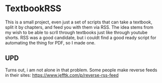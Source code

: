 # TextbookRSS

This is a small project, even just a set of scripts that can take a textbook, split it by chapters, and feed you with them via RSS.
The idea stems from my wish to be able to scrll through textbooks just like through youtube shorts. RSS was a good candidate, but i couldt find a good ready script for automating the thing for PDF, so I made one.

## UPD
Turns out, i am not alone in that problem.
Some people make reverse feeds in their sites: https://www.jefftk.com/p/reverse-rss-feed
